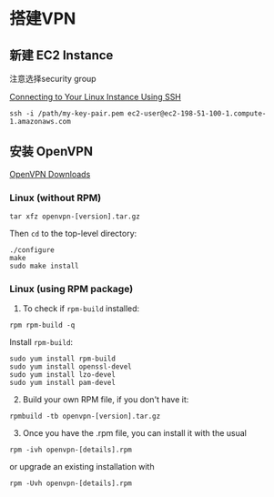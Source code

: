 # 搭建VPN
## 新建 EC2 Instance
注意选择security group

[Connecting to Your Linux Instance Using SSH](http://docs.aws.amazon.com/AWSEC2/latest/UserGuide/AccessingInstancesLinux.html)

```
ssh -i /path/my-key-pair.pem ec2-user@ec2-198-51-100-1.compute-1.amazonaws.com
```

## 安装 OpenVPN
[OpenVPN Downloads](https://openvpn.net/index.php/open-source/downloads.html)

### Linux (without RPM)

```
tar xfz openvpn-[version].tar.gz
```

Then `cd` to the top-level directory:

```
./configure
make
sudo make install
```

### Linux (using RPM package)

1. To check if `rpm-build` installed:

  ```
  rpm rpm-build -q
  ```

  Install `rpm-build`:

  ```
  sudo yum install rpm-build
  sudo yum install openssl-devel
  sudo yum install lzo-devel
  sudo yum install pam-devel
  ```

2. Build your own RPM file, if you don't have it:

  ```
  rpmbuild -tb openvpn-[version].tar.gz
  ```

3. Once you have the .rpm file, you can install it with the usual

  ```
  rpm -ivh openvpn-[details].rpm
  ```

  or upgrade an existing installation with

  ```
  rpm -Uvh openvpn-[details].rpm
  ```

